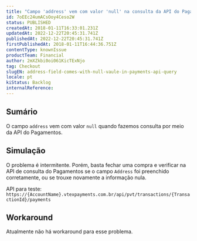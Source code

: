 ```yaml
---
title: "Campo 'address' vem com valor 'null' na consulta da API do Pagamentos"
id: 7oEEc24umACsOoy4Ceso2W
status: PUBLISHED
createdAt: 2018-01-11T16:33:01.231Z
updatedAt: 2022-12-22T20:45:31.741Z
publishedAt: 2022-12-22T20:45:31.741Z
firstPublishedAt: 2018-01-11T16:44:36.751Z
contentType: knownIssue
productTeam: Financial
author: 2mXZkbi0oi061KicTExNjo
tag: Checkout
slugEN: address-field-comes-with-null-vaule-in-payments-api-query
locale: pt
kiStatus: Backlog
internalReference: 
---
```


## Sumário

O campo `address` vem com valor `null` quando fazemos consulta por meio da API do Pagamentos.

## Simulação

O problema é intermitente. Porém, basta fechar uma compra e verificar na API de consulta do Pagamentos se o campo `Address` foi preenchido corretamente, ou se trouxe novamente a informação nula.

API para teste: 
`https://{AccountName}.vtexpayments.com.br/api/pvt/transactions/{TransactionId}/payments`

## Workaround

Atualmente não há workaround para esse problema.


